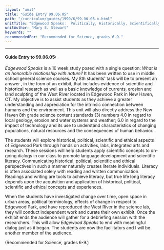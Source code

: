 ```yaml
---
layout: "unit"
title: "Guide Entry 99.06.05"
path: "/curriculum/guides/1999/6/99.06.05.x.html"
unitTitle: "Edgewood Speaks:  Politically, Historically, Scientifically and Ethically"
unitAuthor: "Mary E. Stewart"
keywords: ""
recommendedFor: "Recommended for Science, grades 6-9."
---
```

<body>
<hr/>
 <h4>
  Guide Entry to 99.06.05:
 </h4>
 <i>
  Edgewood Speaks
 </i>
 is a 10 week study posed with a single question:
 <i>
  What is an honorable relationship with nature?
 </i>
 It has been written to use in middle school general science courses.  My 8th students' task will be to present an answer , in the form of an exhibit, that includes evidence of scientific and historical research as well as a basic knowledge of currents, erosion and land sculpting of the West River located in Edgewood Park in New Haven, CT.  My objective is to assist students as they achieve a greater understanding and appreciation for the intrinsic connection between humans and the environment.  This unit will also directly address the New Haven 8th grade science content standards (3) numbers 4.0 in regard to local geology, erosion and water systems and weather; 6.0 in regard to the impact of technology and its use to understand characteristics of changing populations, natural resources and the consequences of human behavior.
 <p>
  The students will explore  historical, political, scientific and ethical aspects of Edgewood Park through hands on activities, labs, integrated arts and research.  These sessions will help students apply scientific concepts to on-going dialogs in our class to promote language development and scientific literacy. Communicating historical, political, scientific and ethical perspectives in such a manner naturally creates literate individuals.  Literacy is often associated solely with reading and written communication.  Readings and writing are tools to achieve literacy, but true life long literacy depends upon the acquisition and application of historical, political, scientific and ethical concepts and experiences.
 </p>
 <p>
  When the students have investigated change over time, open space in urban areas, political terminology, effects of change in respect to Edgewood Park, and have reproduced the West River in the science lab, they will conduct independent work and curate their own exhibit. Once the exhibit ends the audience will gather for a debriefing session with the researchers.  This will allow
  <i>
   Edgewood Speaks
  </i>
  to end with meaningful dialog just as it began.  The students are now the facilitators and I will be another member of the audience.
 </p>
 <p>
  (Recommended for Science, grades 6-9.)
 </p>


</body>